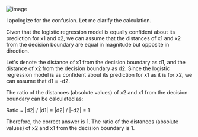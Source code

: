 ![image](https://user-images.githubusercontent.com/89120960/234550604-f9392d20-07da-4639-ab31-cbf4cbbc06cc.png)





I apologize for the confusion. Let me clarify the calculation.

Given that the logistic regression model is equally confident about its prediction for x1 and x2, we can assume that the distances of x1 and x2 from the decision boundary are equal in magnitude but opposite in direction.

Let's denote the distance of x1 from the decision boundary as d1, and the distance of x2 from the decision boundary as d2. Since the logistic regression model is as confident about its prediction for x1 as it is for x2, we can assume that d1 = -d2.

The ratio of the distances (absolute values) of x2 and x1 from the decision boundary can be calculated as:

Ratio = |d2| / |d1| = |d2| / |-d2| = 1

Therefore, the correct answer is 1. The ratio of the distances (absolute values) of x2 and x1 from the decision boundary is 1.
